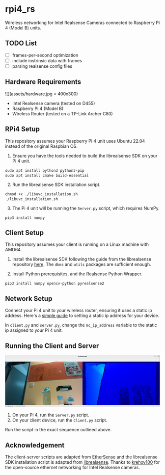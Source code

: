 # rpi4_rs
Wireless networking for Intel Realsense Cameras connected to Raspberry Pi 4 (Model B) units.

## TODO List
- [ ] frames-per-second optimization
- [ ] include instrinsic data with frames
- [ ] parsing realsense config files

## Hardware Requirements
![](assets/hardware.jpg = 400x300)

- Intel Realsense camera (tested on D455)
- Raspberry Pi 4 (Model B)
- Wireless Router (tested on a TP-Link Archer C80)

## RPi4 Setup
This repository assumes your Raspberry Pi 4 unit uses Ubuntu 22.04 instead of the original Raspbian OS.

1. Ensure you have the tools needed to build the librealsense SDK on your Pi 4 unit.
```
sudo apt install python3 python3-pip
sudo apt install cmake build-essential
```

2. Run the librealsense SDK installation script.
```
chmod +x ./libuvc_installation.sh
./libuvc_installation.sh
```

3. The Pi 4 unit will be running the `Server.py` script, which requires NumPy.
```
pip3 install numpy
```

## Client Setup
This repository assumes your client is running on a Linux machine with AMD64.

1. Install the librealsense SDK following the guide from the librealsense repository [here](https://github.com/IntelRealSense/librealsense/blob/master/doc/distribution_linux.md). The `dkms` and `utils` packages are sufficient enough.

2. Install Python prerequisites, and the Realsense Python Wrapper.
```
pip3 install numpy opencv-python pyrealsense2
```

## Network Setup
Connect your Pi 4 unit to your wireless router, ensuring it uses a static ip address. Here's a [simple guide](https://linuxconfig.org/how-to-configure-static-ip-address-on-ubuntu-22-04-jammy-jellyfish-desktop-server) to setting a static ip address for your device.

In `client.py` and `server.py`, change the `mc_ip_address` variable to the static ip assigned to your Pi 4 unit.

## Running the Client and Server
![](assets/client.png)

1. On your Pi 4, run the `Server.py` script.
2. On your client device, run the `Client.py` script.

Run the script in the exact sequence outlined above.

## Acknowledgement
The client-server scripts are adapted from [EtherSense](https://github.com/krejov100/EtherSense) and the librealsense SDK installation script is adapted from [librealsense](https://github.com/IntelRealSense/librealsense/blob/master/doc/libuvc_installation.md). Thanks to [krehov100](https://github.com/krejov100) for the open-source ethernet networking for Intel Realsense cameras.
